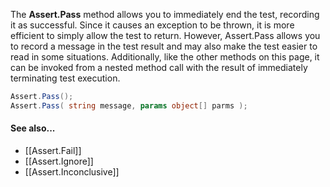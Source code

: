 The **Assert.Pass** method allows you to immediately end the test, recording
it as successful. Since it causes an exception to be thrown, it is more
efficient to simply allow the test to return. However, Assert.Pass allows
you to record a message in the test result and may also make the test
easier to read in some situations. Additionally, like the other methods
on this page, it can be invoked from a nested method call with the
result of immediately terminating test execution.

```C#
Assert.Pass();
Assert.Pass( string message, params object[] parms );
```

#### See also...
 * [[Assert.Fail]]
 * [[Assert.Ignore]]
 * [[Assert.Inconclusive]]
